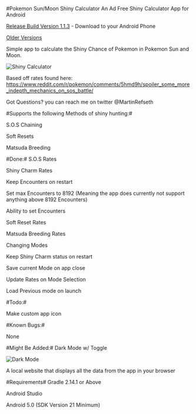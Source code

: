 #Pokemon Sun/Moon Shiny Calculator
An Ad Free Shiny Calculator App for Android

[Release Build Version 1.1.3](https://github.com/MrHDR/Sun-Moon_ShinyCalc/raw/master/com.hdr.shinycalculator.apk) - Download to your Android Phone

[Older Versions](https://github.com/MrHDR/Sun-Moon_ShinyCalc/tree/master/Versions)

Simple app to calculate the Shiny Chance of Pokemon in Pokemon Sun and Moon.

![Shiny Calculator](http://i.imgur.com/5oeDCmW.png?1)

Based off rates found here: https://www.reddit.com/r/pokemon/comments/5hmd9h/spoiler_some_more_indepth_mechanics_on_sos_battle/

Got Questions? you can reach me on twitter @MartinRefseth

#Supports the following Methods of shiny hunting:#

 S.O.S Chaining
 
 Soft Resets
 
 Matsuda Breeding

#Done:#
S.O.S Rates

Shiny Charm Rates

Keep Encounters on restart

Set max Encounters to 8192 (Meaning the app does currently not support anything above 8192 Encounters)

Ability to set Encounters

Soft Reset Rates

Matsuda Breeding Rates

Changing Modes

Keep Shiny Charm status on restart

Save current Mode on app close

Update Rates on Mode Selection

Load Previous mode on launch

#Todo:#

Make custom app icon


#Known Bugs:#

None
 
#Might Be Added:#
Dark Mode w/ Toggle

![Dark Mode](http://i.imgur.com/e90f6pc.png)

A local website that displays all the data from the app in your browser

#Requirements#
Gradle 2.14.1 or Above

Android Studio

Android 5.0 (SDK Version 21 Minimum)
